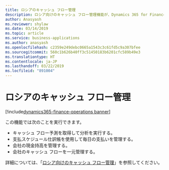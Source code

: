 ```yaml
---
title: ロシアのキャッシュ フロー管理
description: ロシア向けのキャッシュ フロー管理機能が、Dynamics 365 for Finance and Operations でリリースされます。
author: Anasyash
ms.reviewer: shylaw
ms.date: 03/14/2019
ms.topic: article
ms.service: business-applications
ms.author: anasyash
ms.openlocfilehash: c2359e249debc0665a1543c3c61fd5c9a307bfee
ms.sourcegitcommit: 560c1b626b40ff3c51450183b6201cfc589b49e3
ms.translationtype: HT
ms.contentlocale: ja-JP
ms.lasthandoff: 03/22/2019
ms.locfileid: "891004"
---
```

# <a name="cash-flow-management-for-russia"></a>ロシアのキャッシュ フロー管理
[!include[dynamics365-finance-operations banner](../includes/dynamics365-finance-operations.md)]

この機能では次のことを実行できます。

- キャッシュ フロー予測を取得して分析を実行する。
- 支払スケジュール仕訳帳を使用して毎日の支払いを管理する。
- 会社の現金持高を管理する。
- 会社のキャッシュ フローを一元管理する。

詳細については、「[ロシア向けのキャッシュ フロー管理](https://docs.microsoft.com/dynamics365/unified-operations/financials/localizations/rus-cash-flow)」を参照してください。
